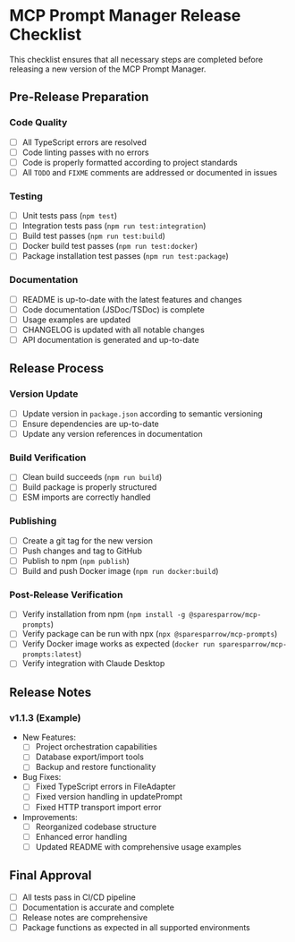 # MCP Prompt Manager Release Checklist

This checklist ensures that all necessary steps are completed before releasing a new version of the MCP Prompt Manager.

## Pre-Release Preparation

### Code Quality
- [ ] All TypeScript errors are resolved
- [ ] Code linting passes with no errors
- [ ] Code is properly formatted according to project standards
- [ ] All `TODO` and `FIXME` comments are addressed or documented in issues

### Testing
- [ ] Unit tests pass (`npm test`)
- [ ] Integration tests pass (`npm run test:integration`)
- [ ] Build test passes (`npm run test:build`)
- [ ] Docker build test passes (`npm run test:docker`)
- [ ] Package installation test passes (`npm run test:package`)

### Documentation
- [ ] README is up-to-date with the latest features and changes
- [ ] Code documentation (JSDoc/TSDoc) is complete
- [ ] Usage examples are updated
- [ ] CHANGELOG is updated with all notable changes
- [ ] API documentation is generated and up-to-date

## Release Process

### Version Update
- [ ] Update version in `package.json` according to semantic versioning
- [ ] Ensure dependencies are up-to-date
- [ ] Update any version references in documentation

### Build Verification
- [ ] Clean build succeeds (`npm run build`)
- [ ] Build package is properly structured
- [ ] ESM imports are correctly handled

### Publishing
- [ ] Create a git tag for the new version
- [ ] Push changes and tag to GitHub
- [ ] Publish to npm (`npm publish`)
- [ ] Build and push Docker image (`npm run docker:build`)

### Post-Release Verification
- [ ] Verify installation from npm (`npm install -g @sparesparrow/mcp-prompts`)
- [ ] Verify package can be run with npx (`npx @sparesparrow/mcp-prompts`)
- [ ] Verify Docker image works as expected (`docker run sparesparrow/mcp-prompts:latest`)
- [ ] Verify integration with Claude Desktop

## Release Notes

### v1.1.3 (Example)
- New Features:
  - [ ] Project orchestration capabilities
  - [ ] Database export/import tools
  - [ ] Backup and restore functionality

- Bug Fixes:
  - [ ] Fixed TypeScript errors in FileAdapter
  - [ ] Fixed version handling in updatePrompt
  - [ ] Fixed HTTP transport import error

- Improvements:
  - [ ] Reorganized codebase structure
  - [ ] Enhanced error handling
  - [ ] Updated README with comprehensive usage examples

## Final Approval

- [ ] All tests pass in CI/CD pipeline
- [ ] Documentation is accurate and complete
- [ ] Release notes are comprehensive
- [ ] Package functions as expected in all supported environments 